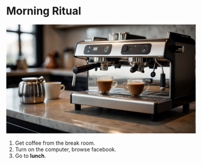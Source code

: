 
# Morning Ritual

![Our Coffee Machine](imgs/coffeemachine.jpg)

  1. Get coffee from the break room.
  2. Turn on the computer, browse facebook.
  3. Go to **lunch**.


